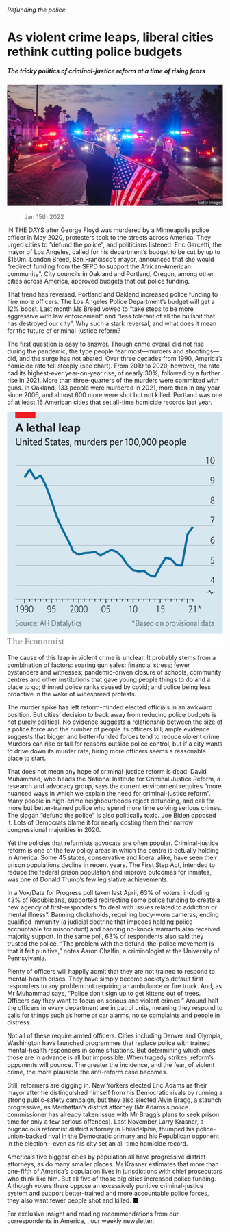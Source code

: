 ###### Refunding the police

# As violent crime leaps, liberal cities rethink cutting police budgets 

##### The tricky politics of criminal-justice reform at a time of rising fears 

![image](images/20220115_USP002_0.jpg) 

> Jan 15th 2022 

IN THE DAYS after George Floyd was murdered by a Minneapolis police officer in May 2020, protesters took to the streets across America. They urged cities to “defund the police”, and politicians listened. Eric Garcetti, the mayor of Los Angeles, called for his department’s budget to be cut by up to $150m. London Breed, San Francisco’s mayor, announced that she would “redirect funding from the SFPD to support the African-American community”. City councils in Oakland and Portland, Oregon, among other cities across America, approved budgets that cut police funding.

That trend has reversed. Portland and Oakland increased police funding to hire more officers. The Los Angeles Police Department’s budget will get a 12% boost. Last month Ms Breed vowed to “take steps to be more aggressive with law enforcement” and “less tolerant of all the bullshit that has destroyed our city”. Why such a stark reversal, and what does it mean for the future of criminal-justice reform?


The first question is easy to answer. Though crime overall did not rise during the pandemic, the type people fear most—murders and shootings—did, and the surge has not abated. Over three decades from 1990, America’s homicide rate fell steeply (see chart). From 2019 to 2020, however, the rate had its highest-ever year-on-year rise, of nearly 30%, followed by a further rise in 2021. More than three-quarters of the murders were committed with guns. In Oakland, 133 people were murdered in 2021, more than in any year since 2006, and almost 600 more were shot but not killed. Portland was one of at least 16 American cities that set all-time homicide records last year.

![image](images/20220115_USC396.png) 


The cause of this leap in violent crime is unclear. It probably stems from a combination of factors: soaring gun sales; financial stress; fewer bystanders and witnesses; pandemic-driven closure of schools, community centres and other institutions that gave young people things to do and a place to go; thinned police ranks caused by covid; and police being less proactive in the wake of widespread protests.

The murder spike has left reform-minded elected officials in an awkward position. But cities’ decision to back away from reducing police budgets is not purely political. No evidence suggests a relationship between the size of a police force and the number of people its officers kill; ample evidence suggests that bigger and better-funded forces tend to reduce violent crime. Murders can rise or fall for reasons outside police control, but if a city wants to drive down its murder rate, hiring more officers seems a reasonable place to start.

That does not mean any hope of criminal-justice reform is dead. David Muhammad, who heads the National Institute for Criminal Justice Reform, a research and advocacy group, says the current environment requires “more nuanced ways in which we explain the need for criminal-justice reform”. Many people in high-crime neighbourhoods reject defunding, and call for more but better-trained police who spend more time solving serious crimes. The slogan “defund the police” is also politically toxic. Joe Biden opposed it. Lots of Democrats blame it for nearly costing them their narrow congressional majorities in 2020.

Yet the policies that reformists advocate are often popular. Criminal-justice reform is one of the few policy areas in which the centre is actually holding in America. Some 45 states, conservative and liberal alike, have seen their prison populations decline in recent years. The First Step Act, intended to reduce the federal prison population and improve outcomes for inmates, was one of Donald Trump’s few legislative achievements.

In a Vox/Data for Progress poll taken last April, 63% of voters, including 43% of Republicans, supported redirecting some police funding to create a new agency of first-responders “to deal with issues related to addiction or mental illness”. Banning chokeholds, requiring body-worn cameras, ending qualified immunity (a judicial doctrine that impedes holding police accountable for misconduct) and banning no-knock warrants also received majority support. In the same poll, 63% of respondents also said they trusted the police. “The problem with the defund-the-police movement is that it felt punitive,” notes Aaron Chalfin, a criminologist at the University of Pennsylvania.

Plenty of officers will happily admit that they are not trained to respond to mental-health crises. They have simply become society’s default first responders to any problem not requiring an ambulance or fire truck. And, as Mr Muhammad says, “Police don’t sign up to get kittens out of trees. Officers say they want to focus on serious and violent crimes.” Around half the officers in every department are in patrol units, meaning they respond to calls for things such as home or car alarms, noise complaints and people in distress.

Not all of these require armed officers. Cities including Denver and Olympia, Washington have launched programmes that replace police with trained mental-health responders in some situations. But determining which ones those are in advance is all but impossible. When tragedy strikes, reform’s opponents will pounce. The greater the incidence, and the fear, of violent crime, the more plausible the anti-reform case becomes.

Still, reformers are digging in. New Yorkers elected Eric Adams as their mayor after he distinguished himself from his Democratic rivals by running a strong public-safety campaign, but they also elected Alvin Bragg, a staunch progressive, as Manhattan’s district attorney (Mr Adams’s police commissioner has already taken issue with Mr Bragg’s plans to seek prison time for only a few serious offences). Last November Larry Krasner, a pugnacious reformist district attorney in Philadelphia, thumped his police-union-backed rival in the Democratic primary and his Republican opponent in the election—even as his city set an all-time homicide record.

America’s five biggest cities by population all have progressive district attorneys, as do many smaller places. Mr Krasner estimates that more than one-fifth of America’s population lives in jurisdictions with chief prosecutors who think like him. But all five of those big cities increased police funding. Although voters there oppose an excessively punitive criminal-justice system and support better-trained and more accountable police forces, they also want fewer people shot and killed. ■

For exclusive insight and reading recommendations from our correspondents in America, , our weekly newsletter.

